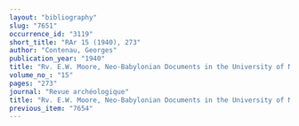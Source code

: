 ```yaml
---
layout: "bibliography"
slug: "7651"
occurrence_id: "3119"
short_title: "RAr 15 (1940), 273"
author: "Contenau, Georges"
publication_year: "1940"
title: "Rv. E.W. Moore, Neo-Babylonian Documents in the University of Michigan Collection"
volume_no_: "15"
pages: "273"
journal: "Revue archéologique"
title: "Rv. E.W. Moore, Neo-Babylonian Documents in the University of Michigan Collection"
previous_item: "7654"
---
```

